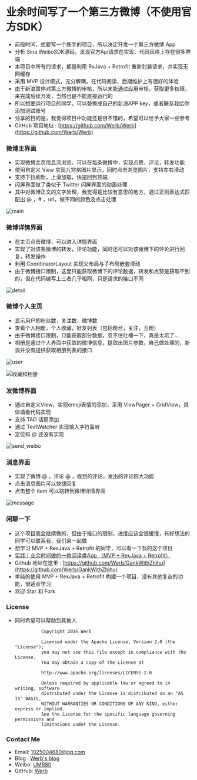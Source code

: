 # 业余时间写了一个第三方微博（不使用官方SDK）

* 前段时间，想要写一个练手的项目，所以决定开发一个第三方微博 App
* 分析 Sina WeiboSDK源码，发现官方Api请求在实现、代码风格上存在很多弊端
* 本项目中所有的请求，都是利用 RxJava + Retrofit 重新封装请求，并实现无网缓存
* 采用 MVP 设计模式，充分解耦，在代码阅读、后期维护上有很好的体验
* 由于新浪暂停对第三方微博的审核，所以未能通过应用审核，获取更多权限，来完成后续开发，当然也是不能直接运行的
* 所以想要运行项目的同学，可以替换成自己的新浪APP key，或者联系我给你添加测试账号
* 分享的目的是，我觉得项目中功能还是很不错的，希望可以给予大家一些参考
* GitHub 项目地址 : [https://github.com/Werb/Werb](https://github.com/Werb/Werb)



### 微博主界面

* 实现微博主页信息流浏览、可以在每条微博中，实现点赞，评论，转发功能
* 使用自定义 View 实现九宫格图片显示，同时点击浏览图片，支持左右滑动
* 支持下拉刷新，上滑加载，快速回到顶端
* 闪屏界面做了类似于 Twitter 闪屏界面的动画处理
* 其中对微博正文的文字处理，我觉得是比较有意思的地方，通过正则表达式匹配出 @ ，# ，url，做不同的颜色及点击处理

![main](https://raw.githubusercontent.com/Werb/Werb/master/screenshots/werb_main.png)

### 微博详情界面

* 在主页点击微博，可以进入详情界面
* 实现了对该条微博的转发，评论功能，同时还可以对该微博下的评论进行回复，转发操作
* 利用 CoordinatorLayout 实现父布局与子布局嵌套滑动
* 由于微博接口限制，这里只能获取微博下的评论数据，转发和点赞是获取不到的，但在代码编写上三者几乎相同，只是请求的接口不同



![detail](https://raw.githubusercontent.com/Werb/Werb/master/screenshots/werb_detail.png)

### 微博个人主页

* 显示用户的粉丝数，关注数，微博数
* 查看个人相册，个人收藏，好友列表（包括粉丝，关注，互粉）
* 由于微博接口限制，只能获取部分数据，忍不住吐槽一下，真是太坑了...
* 相册是通过个人界面中获取的微博信息，提取出图片参数，自己做处理的，新浪并没有提供获取相册列表的接口

![user](https://raw.githubusercontent.com/Werb/Werb/master/screenshots/werb_user.png)

![收藏和相册](https://raw.githubusercontent.com/Werb/Werb/master/screenshots/werb.png)

### 发微博界面

* 通过自定义View，实现emoji表情的添加，采用 ViewPager + GridView，具体请看代码实现
* 支持 TAG 话题添加
* 通过 TextWatcher 实现输入字符监听
* 定位和 @ 还没有实现

![send_weibo](https://raw.githubusercontent.com/Werb/Werb/master/screenshots/werb_send.png)

### 消息界面
* 实现了微博 @ ，评论 @ ，收到的评论，发出的评论四大功能
* 点击消息图片可以快捷回复
* 点击整个 item 可以跳转到微博详情界面

![message](https://raw.githubusercontent.com/Werb/Werb/master/screenshots/werb_comment.png)

### 闲聊一下
* 这个项目我会继续做的，但由于接口的限制，进度应该会很缓慢，有好想法的同学可以联系我，我们来一起做
* 想学习 MVP + RexJava + Retrofit 的同学，可以看一下我的这个项目
* [实践！业余时间做的一款阅读类App （MVP + RexJava + Retrofit）](http://werb.github.io/2016/09/11/%E5%AE%9E%E8%B7%B5%EF%BC%81%E4%B8%9A%E4%BD%99%E6%97%B6%E9%97%B4%E5%81%9A%E7%9A%84%E4%B8%80%E6%AC%BE%E9%98%85%E8%AF%BB%E7%B1%BBApp-%EF%BC%88MVP-RexJava-Retrofit%EF%BC%89/)
* Github 地址在这里 : [https://github.com/Werb/GankWithZhihu](https://github.com/Werb/GankWithZhihu)
* 单纯的使用 MVP + RexJava + Retrofit 构建一个项目，没有其他复杂的功能，很适合学习
* 欢迎 Star 和 Fork

### License
* 同时希望可以帮助到其他人


                Copyright 2016 Werb

                Licensed under the Apache License, Version 2.0 (the "License");
                you may not use this file except in compliance with the License.
                You may obtain a copy of the License at

                http://www.apache.org/licenses/LICENSE-2.0

                Unless required by applicable law or agreed to in writing, software
                distributed under the License is distributed on an "AS IS" BASIS,
                WITHOUT WARRANTIES OR CONDITIONS OF ANY KIND, either express or implied.
                See the License for the specific language governing permissions and
                limitations under the License.



### Contact Me
* Email: 1025004680@qq.com
* Blog : [Werb's blog](http://werb.github.io/)
* Weibo: [UMR80](http://weibo.com/singerwannber )
* GitHub: [Werb](https://github.com/Werb)
